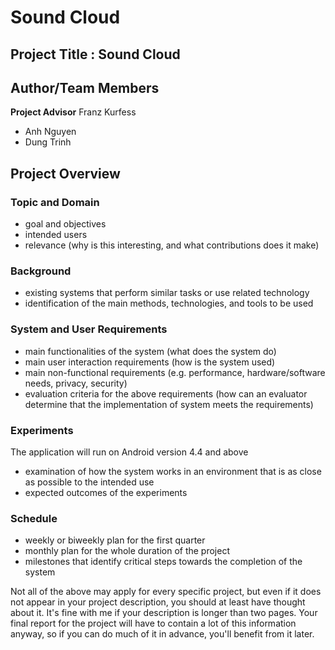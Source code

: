 # Sound Cloud

## Project Title : Sound Cloud
## Author/Team Members
<b>Project Advisor</b> Franz Kurfess
  - Anh Nguyen
  - Dung Trinh

## Project Overview

### Topic and Domain
  - goal and objectives
  - intended users
  - relevance (why is this interesting, and what contributions does it make)

### Background
  - existing systems that perform similar tasks or use related technology
  - identification of the main methods, technologies, and tools to be used

### System and User Requirements
  - main functionalities of the system (what does the system do)
  - main user interaction requirements (how is the system used)
  - main non-functional requirements (e.g. performance, hardware/software needs, privacy, security)
  - evaluation criteria for the above requirements (how can an evaluator determine that the implementation of system meets the requirements)

### Experiments
The application will run on Android version 4.4 and above
  - examination of how the system works in an environment that is as close as possible to the intended use
  - expected outcomes of the experiments

### Schedule
  - weekly or biweekly plan for the first quarter
  - monthly plan for the whole duration of the project
  - milestones that identify critical steps towards the completion of the system

Not all of the above may apply for every specific project, but even if it does not appear in your project description, you should at least have thought about it.
It's fine with me if your description is longer than two pages. Your final report for the project will have to contain a lot of this information anyway, so if you can do much of it in advance, you'll benefit from it later.
